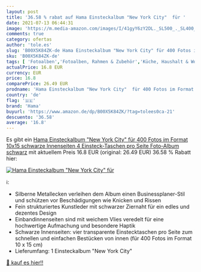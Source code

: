 ```yaml
---
layout: post
title: '36.58 % rabat auf Hama Einsteckalbum "New York City"  für '
date: 2021-07-13 06:44:31
image: 'https://m.media-amazon.com/images/I/41gyY6zY2DL._SL500_._SL400_.jpg'
comments: true
category: ofertas
author: 'tole.es'
slug: 'B00X5K84ZK-de Hama Einsteckalbum "New York City" für 400 Fotos im Format...'
sku: 'B00X5K84ZK-de'
tags: [ 'Fotoalben','Fotoalben, Rahmen & Zubehör','Küche, Haushalt & Wohnen','Wohnaccessoires & Deko','hama', ]
actualPrice: 16.8 EUR
currency: EUR
price: 16.8
comparePrice: 26.49 EUR
prodname: 'Hama Einsteckalbum "New York City"  für 400 Fotos im Format 10x15  schwarze Innenseiten  4 Einsteck-Taschen pro Seite  Foto-Album schwarz'
country: 'de'
flag: '🇩🇪'
brand: 'Hama'
buyurl: 'https://www.amazon.de/dp/B00X5K84ZK/?tag=tolees0ca-21'
descuento: '36.58'
average: '16.8'
---
```


Es gibt ein [Hama Einsteckalbum "New York City"  für 400 Fotos im Format 10x15  schwarze Innenseiten  4 Einsteck-Taschen pro Seite  Foto-Album schwarz](https://www.amazon.de/dp/B00X5K84ZK/?tag=tolees0ca-21) mit aktuellem Preis 16.8 EUR (original: 26.49 EUR) 36.58 % Rabatt hier:

[![Hama Einsteckalbum "New York City"  für ](https://m.media-amazon.com/images/I/41gyY6zY2DL._SL500_._SL400_.jpg)](https://www.amazon.de/dp/B00X5K84ZK/?tag=tolees0ca-21)

ℹ️:

- Silberne Metallecken verleihen dem Album einen Businessplaner-Stil und schützen vor Beschädigungen wie Knicken und Rissen
- Fein strukturiertes Kunstleder mit schwarzer Ziernaht für ein edles und dezentes Design
- Einbandinnenseiten sind mit weichem Vlies veredelt für eine hochwertige Aufmachung und besondere Haptik
- Schwarze Innenseiten: vier transparente Einstecktaschen pro Seite zum schnellen und einfachen Bestücken von innen (für 400 Fotos im Format 10 x 15 cm)
- Lieferumfang: 1 Einsteckalbum "New York City"

[🛒 kauf es hier!!](https://www.amazon.de/dp/B00X5K84ZK/?tag=tolees0ca-21)
